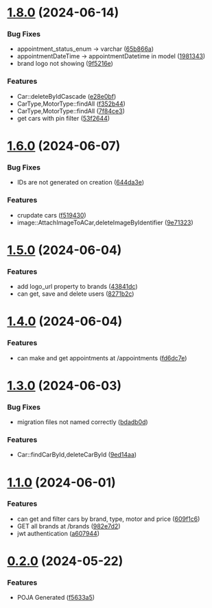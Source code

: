 # [1.8.0](https://github.com/tanjonaaa/vaika-api/compare/v1.6.0...v1.8.0) (2024-06-14)


### Bug Fixes

* appointment_status_enum -> varchar ([65b866a](https://github.com/tanjonaaa/vaika-api/commit/65b866ad44f1192dee138ff53e6141960da71f32))
* appointmentDateTime -> appointmentDatetime in model ([1981343](https://github.com/tanjonaaa/vaika-api/commit/198134307e21c2dc8e9fb0ac29797fde19690d04))
* brand logo not showing ([9f5216e](https://github.com/tanjonaaa/vaika-api/commit/9f5216ee23b07b12dfd8e39bbd82525f43a60a20))


### Features

* Car::deleteByIdCascade ([e28e0bf](https://github.com/tanjonaaa/vaika-api/commit/e28e0bf769472fa2545fc1e5bf9c085d69f8c43b))
* CarType,MotorType::findAll ([f352b44](https://github.com/tanjonaaa/vaika-api/commit/f352b442953f32b932aab19693075f6e178bdf97))
* CarType,MotorType::findAll ([7f84ce3](https://github.com/tanjonaaa/vaika-api/commit/7f84ce33ef350b3ca3b71f79a4c9f895d10c2ec5))
* get cars with pin filter ([53f2644](https://github.com/tanjonaaa/vaika-api/commit/53f26449477b861c815716c3d7fd0e3e67683147))



# [1.6.0](https://github.com/tanjonaaa/vaika-api/compare/v1.5.0...v1.6.0) (2024-06-07)


### Bug Fixes

* IDs are not generated on creation ([644da3e](https://github.com/tanjonaaa/vaika-api/commit/644da3e154a2cfd66d609b1d2bcc4566cd55355d))


### Features

* crupdate cars ([f519430](https://github.com/tanjonaaa/vaika-api/commit/f51943094f707cedb3fdfa15546546275b276054))
* image::AttachImageToACar,deleteImageByIdentifier ([9e71323](https://github.com/tanjonaaa/vaika-api/commit/9e71323487aa8233626ceabaf704d522e626b417))



# [1.5.0](https://github.com/tanjonaaa/vaika-api/compare/v1.4.0...v1.5.0) (2024-06-04)


### Features

* add logo_url property to brands ([43841dc](https://github.com/tanjonaaa/vaika-api/commit/43841dcec865e5589decf2dec4f46c423323bd20))
* can get, save and delete users ([8271b2c](https://github.com/tanjonaaa/vaika-api/commit/8271b2c116dfa54007f3d6266f74cadde8adb70f))



# [1.4.0](https://github.com/tanjonaaa/vaika-api/compare/v1.3.0...v1.4.0) (2024-06-04)


### Features

* can make and get appointments at /appointments ([fd6dc7e](https://github.com/tanjonaaa/vaika-api/commit/fd6dc7e6872102bbfa54bcd460ef366e1d2d47ff))



# [1.3.0](https://github.com/tanjonaaa/vaika-api/compare/v1.1.0...v1.3.0) (2024-06-03)


### Bug Fixes

* migration files not named correctly ([bdadb0d](https://github.com/tanjonaaa/vaika-api/commit/bdadb0d99aa34c4f3b65e4293a1257374bde626d))


### Features

* Car::findCarById,deleteCarById ([9ed14aa](https://github.com/tanjonaaa/vaika-api/commit/9ed14aa278d18ff4a6c7d135ccc8ef50ad01312e))



# [1.1.0](https://github.com/tanjonaaa/vaika-api/compare/v0.2.0...v1.1.0) (2024-06-01)


### Features

* can get and filter cars by brand, type, motor and price ([609f1c6](https://github.com/tanjonaaa/vaika-api/commit/609f1c60e2a74bc0dab7c7a957fd9205528095d3))
* GET all brands at /brands ([982e7d2](https://github.com/tanjonaaa/vaika-api/commit/982e7d24c1153fddf9393e1a65b4118c3fe32463))
* jwt authentication ([a607944](https://github.com/tanjonaaa/vaika-api/commit/a6079443a61a3f972ce6dfe4d462806d9e35e373))



# [0.2.0](https://github.com/tanjonaaa/vaika-api/compare/f5633a56da747798ab6b9f3693fe72407fa8172a...v0.2.0) (2024-05-22)


### Features

* POJA Generated ([f5633a5](https://github.com/tanjonaaa/vaika-api/commit/f5633a56da747798ab6b9f3693fe72407fa8172a))



